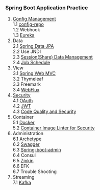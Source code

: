 ### Spring Boot Application Practice
1. [Config Management](https://github.com/shawnyhw6n9/my-labs/tree/config_management)  
1.1 [config-repo](https://github.com/shawnyhw6n9/my-labs/tree/config_management/config-repo)  
1.2 Webhook  
1.3 [Eureka](https://github.com/shawnyhw6n9/my-labs/tree/discovery_eureka)  
2. Data  
2.1 [Spring Data JPA](https://github.com/shawnyhw6n9/my-labs/tree/data_jpa)  
2.2 Use JNDI  
2.3 [Session(Share) Data Management](https://github.com/shawnyhw6n9/my-labs/tree/session_management)  
2.4 [Job Schedule](https://github.com/shawnyhw6n9/my-labs/tree/job_schedule)   
3. View  
3.1 [Spring Web MVC](https://github.com/shawnyhw6n9/my-labs/tree/view_springwebmvc)  
3.2 Thymeleaf  
3.3 Freemark  
3.4 [WebFlux](https://github.com/shawnyhw6n9/my-labs/tree/view_webflux)  
4. [Security](https://github.com/shawnyhw6n9/my-labs/tree/security)  
4.1 [OAuth](https://github.com/shawnyhw6n9/my-labs/tree/security_oauth)  
4.2 [JWT](https://github.com/shawnyhw6n9/my-labs/tree/security_jwt)  
4.3 [Code Quality and Security](https://github.com/shawnyhw6n9/my-labs/tree/code_quality_security)  
5. Container  
5.1 [Docker](https://github.com/shawnyhw6n9/my-labs/tree/docker)  
5.2 [Container Image Linter for Security](https://github.com/shawnyhw6n9/my-labs/tree/container_linter_security)  
6. Administration  
6.1 [Archetype](https://github.com/shawnyhw6n9/my-labs/tree/archetype)  
6.2 [Swagger](https://github.com/shawnyhw6n9/my-labs/tree/swagger)  
6.3 [Spring-boot-admin](https://github.com/shawnyhw6n9/my-labs/tree/admin_server)  
6.4 Consul  
6.5 [Zipkin](https://github.com/shawnyhw6n9/my-labs/tree/opentracing_zipkin)  
6.6 EFK  
6.7 Trouble Shooting
7. Streaming  
7.1 [Kafka](https://github.com/shawnyhw6n9/my-labs/tree/streming)  
